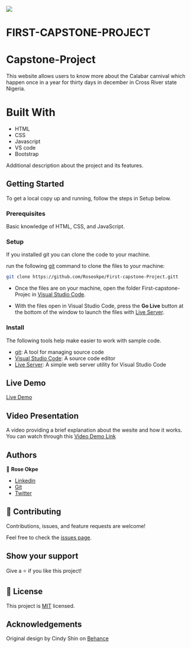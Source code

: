 ![](https://img.shields.io/badge/Microverse-blueviolet)

# FIRST-CAPSTONE-PROJECT

# Capstone-Project

This website allows users to know more about the Calabar carnival which happen once in a year for thirty days in december in Cross River state Nigeria.

# Built With

- HTML
- CSS
- Javascript
- VS code
- Bootstrap

Additional description about the project and its features.

## Getting Started
To get a local copy up and running, follow the steps in Setup below.

### Prerequisites
Basic knowledge of HTML, CSS, and JavaScript.

### Setup
If you installed git you can clone the code to your machine.

 run the following [git](https://git-scm.com/downloads) command to clone the files to your machine:

```bash
git clone https://github.com/Roseokpe/First-capstone-Project.gitt
```

- Once the files are on your machine, open the folder First-capstone-Projec in [Visual Studio Code](https://code.visualstudio.com/).

- With the files open in Visual Studio Code, press the **Go Live** button at the bottom of the window to launch the files with [Live Server](https://marketplace.visualstudio.com/items?itemName=ritwickdey.LiveServer).

### Install

The following tools help make easier to work with sample code.

- [git](https://git-scm.com/downloads): A tool for managing source code
- [Visual Studio Code](https://code.visualstudio.com/): A source code editor
- [Live Server](https://marketplace.visualstudio.com/items?itemName=ritwickdey.LiveServer): A simple web server utility for Visual Studio Code


## Live Demo

[Live Demo](https://roseokpe.github.io/First-capstone-Project/)

## Video Presentation

A video providing a brief explanation about the wesite and how it works. You can watch through this
[Video Demo Link](https://www.loom.com/share/077e16840449411e98781e0dddb2ddda)


## Authors

👤 **Rose Okpe**

- [Linkedin](https://www.linkedin.com/in/roseokpe/)
- [Git](https://github.com/Roseokpe)
- [Twitter](https://twitter.com/roseokpe)


## 🤝 Contributing

Contributions, issues, and feature requests are welcome!

Feel free to check the [issues page](https://github.com/Roseokpe/First-capstone-Project/issues).

## Show your support

Give a ⭐️ if you like this project!


## 📝 License

This project is [MIT](./MIT.md) licensed.

## Acknowledgements
Original design by Cindy Shin on [Behance](https://www.behance.net/gallery/29845175/CC-Global-Summit-2015)
